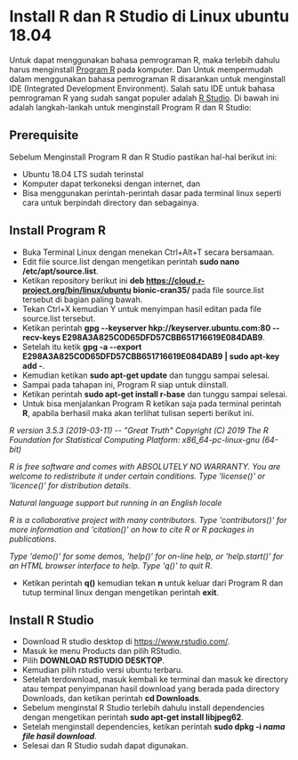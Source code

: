 Install R dan R Studio di Linux ubuntu 18.04
================

Untuk dapat menggunakan bahasa pemrograman R, maka terlebih dahulu harus menginstall [Program R](https://cran.r-project.org/) pada komputer. Dan Untuk mempermudah dalam menggunakan bahasa pemrograman R disarankan untuk menginstall IDE (Integrated Development Environment). Salah satu IDE untuk bahasa pemrograman R yang sudah sangat populer adalah [R Studio](https://www.rstudio.com/). Di bawah ini adalah langkah-lankah untuk menginstall Program R dan R Studio:

Prerequisite
------------

Sebelum Menginstall Program R dan R Studio pastikan hal-hal berikut ini:

-   Ubuntu 18.04 LTS sudah terinstal
-   Komputer dapat terkoneksi dengan internet, dan
-   Bisa menggunakan perintah-perintah dasar pada terminal linux seperti cara untuk berpindah directory dan sebagainya.

Install Program R
-----------------

-   Buka Terminal Linux dengan menekan Ctrl+Alt+T secara bersamaan.
-   Edit file source.list dengan mengetikan perintah **sudo nano /etc/apt/source.list**.
-   Ketikan repository berikut ini **deb <https://cloud.r-project.org/bin/linux/ubuntu> bionic-cran35/** pada file source.list tersebut di bagian paling bawah.
-   Tekan Ctrl+X kemudian Y untuk menyimpan hasil editan pada file source.list tersebut.
-   Ketikan perintah **gpg --keyserver hkp://keyserver.ubuntu.com:80 --recv-keys E298A3A825C0D65DFD57CBB651716619E084DAB9**.
-   Setelah itu ketik **gpg -a --export E298A3A825C0D65DFD57CBB651716619E084DAB9 | sudo apt-key add -**.
-   Kemudian ketikan **sudo apt-get update** dan tunggu sampai selesai.
-   Sampai pada tahapan ini, Program R siap untuk diinstall.
-   Ketikan perintah **sudo apt-get install r-base** dan tunggu sampai selesai.
-   Untuk bisa menjalankan Program R ketikan saja pada terminal perintah **R**, apabila berhasil maka akan terlihat tulisan seperti berikut ini.

*R version 3.5.3 (2019-03-11) -- "Great Truth" Copyright (C) 2019 The R Foundation for Statistical Computing Platform: x86\_64-pc-linux-gnu (64-bit)*

*R is free software and comes with ABSOLUTELY NO WARRANTY. You are welcome to redistribute it under certain conditions. Type 'license()' or 'licence()' for distribution details*.

*Natural language support but running in an English locale*

*R is a collaborative project with many contributors. Type 'contributors()' for more information and 'citation()' on how to cite R or R packages in publications*.

*Type 'demo()' for some demos, 'help()' for on-line help, or 'help.start()' for an HTML browser interface to help. Type 'q()' to quit R*.

-   Ketikan perintah **q()** kemudian tekan **n** untuk keluar dari Program R dan tutup terminal linux dengan mengetikan perintah **exit**.

Install R Studio
----------------

-   Download R studio desktop di <https://www.rstudio.com/>.
-   Masuk ke menu Products dan pilih RStudio.
-   Pilih **DOWNLOAD RSTUDIO DESKTOP**.
-   Kemudian pilih rstudio versi ubuntu terbaru.
-   Setelah terdownload, masuk kembali ke terminal dan masuk ke directory atau tempat penyimpanan hasil download yang berada pada directory Downloads, dan ketikan perintah **cd Downloads**.
-   Sebelum menginstal R Studio terlebih dahulu install dependencies dengan mengetikan perintah **sudo apt-get install libjpeg62**.
-   Setelah menginstall dependencies, ketikan perintah **sudo dpkg -i *nama file hasil download***.
-   Selesai dan R Studio sudah dapat digunakan.
